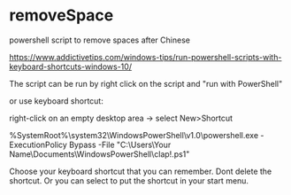 # removeSpace
powershell script to remove spaces after Chinese 

https://www.addictivetips.com/windows-tips/run-powershell-scripts-with-keyboard-shortcuts-windows-10/

The script can be run by right click on the script and "run with PowerShell"

or use keyboard shortcut:

right-click on an empty desktop area -> select New>Shortcut

%SystemRoot%\system32\WindowsPowerShell\v1.0\powershell.exe -ExecutionPolicy Bypass -File "C:\Users\Your Name\Documents\WindowsPowerShell\clap!.ps1"

Choose your keyboard shortcut that you can remember. Dont delete the shortcut. Or you can select to put the shortcut in your start menu.


